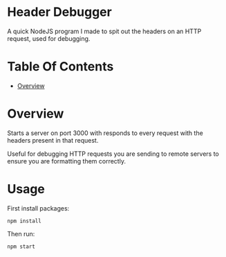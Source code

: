 # Header Debugger
A quick NodeJS program I made to spit out the headers on an HTTP request, used
for debugging.

# Table Of Contents
- [Overview](#overview)

# Overview
Starts a server on port 3000 with responds to every request with the headers 
present in that request.  

Useful for debugging HTTP requests you are sending to remote servers to ensure 
you are formatting them correctly.  

# Usage
First install packages:

```
npm install
```

Then run:

```
npm start
```

